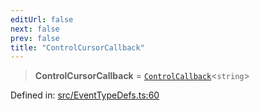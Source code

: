 ```yaml
---
editUrl: false
next: false
prev: false
title: "ControlCursorCallback"
---
```


> **ControlCursorCallback** = [`ControlCallback`](/api/type-aliases/controlcallback/)\<`string`\>

Defined in: [src/EventTypeDefs.ts:60](https://github.com/fabricjs/fabric.js/blob/977f797255d8c56b5b68360b0d45bed33697d2e8/src/EventTypeDefs.ts#L60)
